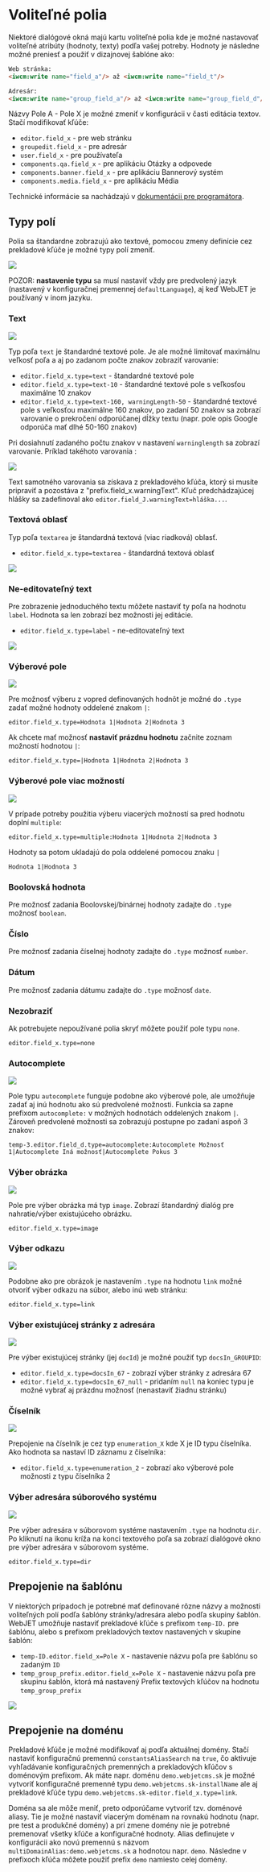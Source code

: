 # Voliteľné polia

Niektoré dialógové okná majú kartu voliteľné polia kde je možné nastavovať voliteľné atribúty (hodnoty, texty) podľa vašej potreby. Hodnoty je následne možné preniesť a použiť v dizajnovej šablóne ako:

```html
Web stránka:
<iwcm:write name="field_a"/> až <iwcm:write name="field_t"/>

Adresár:
<iwcm:write name="group_field_a"/> až <iwcm:write name="group_field_d"/>
```

Názvy Pole A - Pole X je možné zmeniť v konfigurácii v časti editácia textov. Stačí modifikovať kľúče:

- ```editor.field_x``` - pre web stránku
- ```groupedit.field_x``` - pre adresár
- ```user.field_x``` - pre používateľa
- ```components.qa.field_x``` - pre aplikáciu Otázky a odpovede
- ```components.banner.field_x``` - pre aplikáciu Bannerový systém
- ```components.media.field_x``` - pre aplikáciu Média

Technické informácie sa nachádzajú v [dokumentácii pre programátora](../../../developer/datatables-editor/customfields.md).

## Typy polí

Polia sa štandardne zobrazujú ako textové, pomocou zmeny definície cez prekladové kľúče je možné typy polí zmeniť.

![](webpages.png)

POZOR: **nastavenie typu** sa musí nastaviť vždy pre predvolený jazyk (nastavený v konfiguračnej premennej ```defaultLanguage```), aj keď WebJET je používaný v inom jazyku.

### Text

![](webpages-text.png)

Typ poľa ```text``` je štandardné textové pole. Je ale možné limitovať maximálnu veľkosť poľa a aj po zadanom počte znakov zobraziť varovanie:

- ```editor.field_x.type=text``` - štandardné textové pole
- ```editor.field_x.type=text-10``` - štandardné textové pole s veľkosťou maximálne 10 znakov
- ```editor.field_x.type=text-160, warningLength-50``` - štandardné textové pole s veľkosťou maximálne 160 znakov, po zadaní 50 znakov sa zobrazí varovanie o prekročení odporúčanej dĺžky textu (napr. pole opis Google odporúča mať dlhé 50-160 znakov)

Pri dosiahnutí zadaného počtu znakov v nastavení ```warninglength``` sa zobrazí varovanie. Príklad takéhoto varovania :

![](webpages-length.png)

Text samotného varovania sa získava z prekladového kľúča, ktorý si musíte pripraviť a pozostáva z "prefix.field_x.warningText". Kľuč predchádzajúcej hlášky sa zadefinoval ako ```editor.field_J.warningText=hláška...```.

### Textová oblasť

Typ poľa ```textarea``` je štandardná textová (viac riadková) oblasť.

- ```editor.field_x.type=textarea``` - štandardná textová oblasť

![](webpages-textarea.png)

### Ne-editovateľný text

Pre zobrazenie jednoduchého textu môžete nastaviť ty poľa na hodnotu ```label```. Hodnota sa len zobrazí bez možnosti jej editácie.

- ```editor.field_x.type=label``` - ne-editovateľný text

![](webpages-label.png)

### Výberové pole

![](webpages-select.png)

Pre možnosť výberu z vopred definovaných hodnôt je možné do ```.type``` zadať možné hodnoty oddelené znakom ```|```:

```editor.field_x.type=Hodnota 1|Hodnota 2|Hodnota 3```

Ak chcete mať možnosť **nastaviť prázdnu hodnotu** začnite zoznam možností hodnotou ```|```:

```editor.field_x.type=|Hodnota 1|Hodnota 2|Hodnota 3```

### Výberové pole viac možností

![](webpages-select-multi.png)

V prípade potreby použitia výberu viacerých možností sa pred hodnotu doplní ```multiple```:

```editor.field_x.type=multiple:Hodnota 1|Hodnota 2|Hodnota 3```

Hodnoty sa potom ukladajú do pola oddelené pomocou znaku ```|```

```Hodnota 1|Hodnota 3```

### Boolovská hodnota

Pre možnosť zadania Boolovskej/binárnej hodnoty zadajte do ```.type``` možnosť ```boolean```.

### Číslo

Pre možnosť zadania číselnej hodnoty zadajte do ```.type``` možnosť ```number```.

### Dátum

Pre možnosť zadania dátumu zadajte do ```.type``` možnosť ```date```.

### Nezobraziť

Ak potrebujete nepoužívané polia skryť môžete použiť pole typu ```none```.

```editor.field_x.type=none```

### Autocomplete

![](webpages-autocomplete.png)

Pole typu ```autocomplete``` funguje podobne ako výberové pole, ale umožňuje zadať aj inú hodnotu ako sú predvolené možnosti. Funkcia sa zapne prefixom ```autocomplete:``` v možných hodnotách oddelených znakom ```|```. Zároveň predvolené možnosti sa zobrazujú postupne po zadaní aspoň 3 znakov:

```temp-3.editor.field_d.type=autocomplete:Autocomplete Možnosť 1|Autocomplete Iná možnosť|Autocomplete Pokus 3```

### Výber obrázka

![](webpages-image.png)

Pole pre výber obrázka má typ ```image```. Zobrazí štandardný dialóg pre nahratie/výber existujúceho obrázku.

```editor.field_x.type=image```

### Výber odkazu

![](webpages-link.png)

Podobne ako pre obrázok je nastavením ```.type``` na hodnotu ```link``` možné otvoriť výber odkazu na súbor, alebo inú web stránku:

```editor.field_x.type=link```

### Výber existujúcej stránky z adresára

![](webpages-docsin.png)

Pre výber existujúcej stránky (jej ```docId```) je možné použiť typ ```docsIn_GROUPID```:

- ```editor.field_x.type=docsIn_67``` - zobrazí výber stránky z adresára 67
- ```editor.field_x.type=docsIn_67_null``` - pridaním ```null``` na koniec typu je možné vybrať aj prázdnu možnosť (nenastaviť žiadnu stránku)

### Číselník

![](webpages-enumeration.png)

Prepojenie na číselník je cez typ ```enumeration_X``` kde X je ID typu číselníka. Ako hodnota sa nastaví ID záznamu z číselníka:

- ```editor.field_x.type=enumeration_2``` - zobrazí ako výberové pole možnosti z typu číselníka 2

### Výber adresára súborového systému

![](webpages-dir.png)

Pre výber adresára v súborovom systéme nastavením ```.type``` na hodnotu ```dir```. Po kliknutí na ikonu kríža na konci textového poľa sa zobrazí dialógové okno pre výber adresára v súborovom systéme.

```editor.field_x.type=dir```



## Prepojenie na šablónu

V niektorých prípadoch je potrebné mať definované rôzne názvy a možnosti voliteľných polí podľa šablóny stránky/adresára alebo podľa skupiny šablón. WebJET umožňuje nastaviť prekladové kľúče s prefixom ```temp-ID.``` pre šablónu, alebo s prefixom prekladových textov nastavených v skupine šablón:

- ```temp-ID.editor.field_x=Pole X``` - nastavenie názvu poľa pre šablónu so zadaným ```ID```
- ```temp_group_prefix.editor.field_x=Pole X``` - nastavenie názvu poľa pre skupinu šablón, ktorá má nastavený Prefix textových kľúčov na hodnotu ```temp_group_prefix```

![](translations.png)

## Prepojenie na doménu

Prekladové kľúče je možné modifikovať aj podľa aktuálnej domény. Stačí nastaviť konfiguračnú premennú ```constantsAliasSearch``` na ```true```, čo aktivuje vyhľadávanie konfiguračných premenných a prekladových kľúčov s doménovým prefixom. Ak máte napr. doménu ```demo.webjetcms.sk``` je možné vytvoriť konfiguračné premenné typu ```demo.webjetcms.sk-installName``` ale aj prekladové kľúče typu ```demo.webjetcms.sk-editor.field_x.type=link```.

Doména sa ale môže meniť, preto odporúčame vytvoriť tzv. doménové aliasy. Tie je možné nastaviť viacerým doménam na rovnakú hodnotu (napr. pre test a produkčné domény) a pri zmene domény nie je potrebné premenovať všetky kľúče a konfiguračné hodnoty. Alias definujete v konfigurácii ako novú premennú s názvom ```multiDomainAlias:demo.webjetcms.sk``` a hodnotou napr. ```demo```. Následne v prefixoch kľúča môžete použiť prefix ```demo``` namiesto celej domény.
